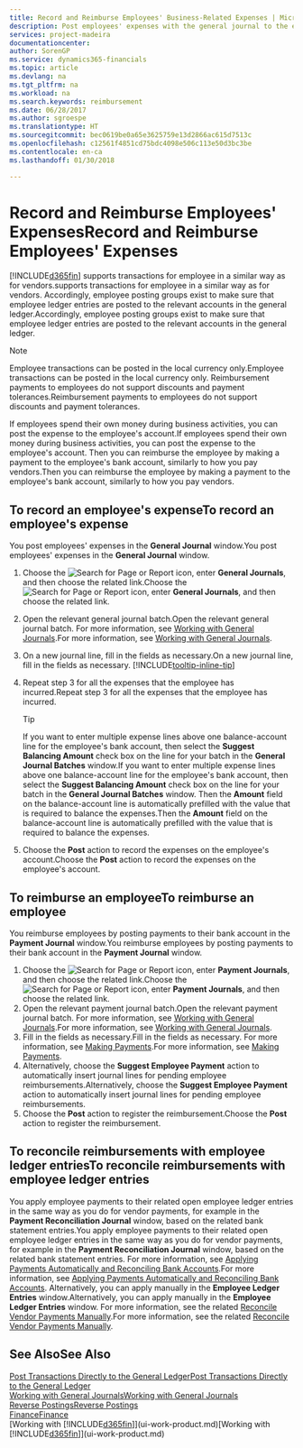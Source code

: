 ```yaml
---
title: Record and Reimburse Employees' Business-Related Expenses | Microsoft Docs
description: Post employees' expenses with the general journal to the employee's account and later post a payment to the employee's bank account to reimburse for the business-related expense.
services: project-madeira
documentationcenter: 
author: SorenGP
ms.service: dynamics365-financials
ms.topic: article
ms.devlang: na
ms.tgt_pltfrm: na
ms.workload: na
ms.search.keywords: reimbursement
ms.date: 06/28/2017
ms.author: sgroespe
ms.translationtype: HT
ms.sourcegitcommit: bec0619be0a65e3625759e13d2866ac615d7513c
ms.openlocfilehash: c12561f4851cd75bdc4098e506c113e50d3bc3be
ms.contentlocale: en-ca
ms.lasthandoff: 01/30/2018

---
```

# <a name="record-and-reimburse-employees-expenses"></a><span data-ttu-id="b2e4f-103">Record and Reimburse Employees' Expenses</span><span class="sxs-lookup"><span data-stu-id="b2e4f-103">Record and Reimburse Employees' Expenses</span></span>
[!INCLUDE[d365fin](includes/d365fin_md.md)] <span data-ttu-id="b2e4f-104"> supports transactions for employee in a similar way as for vendors.</span><span class="sxs-lookup"><span data-stu-id="b2e4f-104">supports transactions for employee in a similar way as for vendors.</span></span> <span data-ttu-id="b2e4f-105">Accordingly, employee posting groups exist to make sure that employee ledger entries are posted to the relevant accounts in the general ledger.</span><span class="sxs-lookup"><span data-stu-id="b2e4f-105">Accordingly, employee posting groups exist to make sure that employee ledger entries are posted to the relevant accounts in the general ledger.</span></span>

> [!NOTE]  
> <span data-ttu-id="b2e4f-106">Employee transactions can be posted in the local currency only.</span><span class="sxs-lookup"><span data-stu-id="b2e4f-106">Employee transactions can be posted in the local currency only.</span></span> <span data-ttu-id="b2e4f-107">Reimbursement payments to employees do not support discounts and payment tolerances.</span><span class="sxs-lookup"><span data-stu-id="b2e4f-107">Reimbursement payments to employees do not support discounts and payment tolerances.</span></span>

<span data-ttu-id="b2e4f-108">If employees spend their own money during business activities, you can post the expense to the employee's account.</span><span class="sxs-lookup"><span data-stu-id="b2e4f-108">If employees spend their own money during business activities, you can post the expense to the employee's account.</span></span> <span data-ttu-id="b2e4f-109">Then you can reimburse the employee by making a payment to the employee's bank account, similarly to how you pay vendors.</span><span class="sxs-lookup"><span data-stu-id="b2e4f-109">Then you can reimburse the employee by making a payment to the employee's bank account, similarly to how you pay vendors.</span></span>

## <a name="to-record-an-employees-expense"></a><span data-ttu-id="b2e4f-110">To record an employee's expense</span><span class="sxs-lookup"><span data-stu-id="b2e4f-110">To record an employee's expense</span></span>
<span data-ttu-id="b2e4f-111">You post employees' expenses in the **General Journal** window.</span><span class="sxs-lookup"><span data-stu-id="b2e4f-111">You post employees' expenses in the **General Journal** window.</span></span>
1. <span data-ttu-id="b2e4f-112">Choose the ![Search for Page or Report](media/ui-search/search_small.png "Search for Page or Report icon") icon, enter **General Journals**, and then choose the related link.</span><span class="sxs-lookup"><span data-stu-id="b2e4f-112">Choose the ![Search for Page or Report](media/ui-search/search_small.png "Search for Page or Report icon") icon, enter **General Journals**, and then choose the related link.</span></span>
2. <span data-ttu-id="b2e4f-113">Open the relevant general journal batch.</span><span class="sxs-lookup"><span data-stu-id="b2e4f-113">Open the relevant general journal batch.</span></span> <span data-ttu-id="b2e4f-114">For more information, see [Working with General Journals](ui-work-general-journals.md).</span><span class="sxs-lookup"><span data-stu-id="b2e4f-114">For more information, see [Working with General Journals](ui-work-general-journals.md).</span></span>
3. <span data-ttu-id="b2e4f-115">On a new journal line, fill in the fields as necessary.</span><span class="sxs-lookup"><span data-stu-id="b2e4f-115">On a new journal line, fill in the fields as necessary.</span></span> [!INCLUDE[tooltip-inline-tip](includes/tooltip-inline-tip_md.md)]    
4. <span data-ttu-id="b2e4f-116">Repeat step 3 for all the expenses that the employee has incurred.</span><span class="sxs-lookup"><span data-stu-id="b2e4f-116">Repeat step 3 for all the expenses that the employee has incurred.</span></span>

    > [!TIP]  
    > <span data-ttu-id="b2e4f-117">If you want to enter multiple expense lines above one balance-account line for the employee's bank account, then select the **Suggest Balancing Amount** check box on the line for your batch in the **General Journal Batches** window.</span><span class="sxs-lookup"><span data-stu-id="b2e4f-117">If you want to enter multiple expense lines above one balance-account line for the employee's bank account, then select the **Suggest Balancing Amount** check box on the line for your batch in the **General Journal Batches** window.</span></span> <span data-ttu-id="b2e4f-118">Then the **Amount** field on the balance-account line is automatically prefilled with the value that is required to balance the expenses.</span><span class="sxs-lookup"><span data-stu-id="b2e4f-118">Then the **Amount** field on the balance-account line is automatically prefilled with the value that is required to balance the expenses.</span></span>
5. <span data-ttu-id="b2e4f-119">Choose the **Post** action to record the expenses on the employee's account.</span><span class="sxs-lookup"><span data-stu-id="b2e4f-119">Choose the **Post** action to record the expenses on the employee's account.</span></span>

## <a name="to-reimburse-an-employee"></a><span data-ttu-id="b2e4f-120">To reimburse an employee</span><span class="sxs-lookup"><span data-stu-id="b2e4f-120">To reimburse an employee</span></span>
<span data-ttu-id="b2e4f-121">You reimburse employees by posting payments to their bank account in the **Payment Journal** window.</span><span class="sxs-lookup"><span data-stu-id="b2e4f-121">You reimburse employees by posting payments to their bank account in the **Payment Journal** window.</span></span>
1. <span data-ttu-id="b2e4f-122">Choose the ![Search for Page or Report](media/ui-search/search_small.png "Search for Page or Report icon") icon, enter **Payment Journals**, and then choose the related link.</span><span class="sxs-lookup"><span data-stu-id="b2e4f-122">Choose the ![Search for Page or Report](media/ui-search/search_small.png "Search for Page or Report icon") icon, enter **Payment Journals**, and then choose the related link.</span></span>
2. <span data-ttu-id="b2e4f-123">Open the relevant payment journal batch.</span><span class="sxs-lookup"><span data-stu-id="b2e4f-123">Open the relevant payment journal batch.</span></span> <span data-ttu-id="b2e4f-124">For more information, see [Working with General Journals](ui-work-general-journals.md).</span><span class="sxs-lookup"><span data-stu-id="b2e4f-124">For more information, see [Working with General Journals](ui-work-general-journals.md).</span></span>
3. <span data-ttu-id="b2e4f-125">Fill in the fields as necessary.</span><span class="sxs-lookup"><span data-stu-id="b2e4f-125">Fill in the fields as necessary.</span></span> <span data-ttu-id="b2e4f-126">For more information, see [Making Payments](payables-make-payments.md).</span><span class="sxs-lookup"><span data-stu-id="b2e4f-126">For more information, see [Making Payments](payables-make-payments.md).</span></span>
4. <span data-ttu-id="b2e4f-127">Alternatively, choose the **Suggest Employee Payment** action to automatically insert journal lines for pending employee reimbursements.</span><span class="sxs-lookup"><span data-stu-id="b2e4f-127">Alternatively, choose the **Suggest Employee Payment** action to automatically insert journal lines for pending employee reimbursements.</span></span>
5. <span data-ttu-id="b2e4f-128">Choose the **Post** action to register the reimbursement.</span><span class="sxs-lookup"><span data-stu-id="b2e4f-128">Choose the **Post** action to register the reimbursement.</span></span>  

## <a name="to-reconcile-reimbursements-with-employee-ledger-entries"></a><span data-ttu-id="b2e4f-129">To reconcile reimbursements with employee ledger entries</span><span class="sxs-lookup"><span data-stu-id="b2e4f-129">To reconcile reimbursements with employee ledger entries</span></span>
<span data-ttu-id="b2e4f-130">You apply employee payments to their related open employee ledger entries in the same way as you do for vendor payments, for example in the **Payment Reconciliation Journal** window, based on the related bank statement entries.</span><span class="sxs-lookup"><span data-stu-id="b2e4f-130">You apply employee payments to their related open employee ledger entries in the same way as you do for vendor payments, for example in the **Payment Reconciliation Journal** window, based on the related bank statement entries.</span></span> <span data-ttu-id="b2e4f-131">For more information, see [Applying Payments Automatically and Reconciling Bank Accounts](receivables-apply-payments-auto-reconcile-bank-accounts.md).</span><span class="sxs-lookup"><span data-stu-id="b2e4f-131">For more information, see [Applying Payments Automatically and Reconciling Bank Accounts](receivables-apply-payments-auto-reconcile-bank-accounts.md).</span></span> <span data-ttu-id="b2e4f-132">Alternatively, you can apply manually in the **Employee Ledger Entries** window.</span><span class="sxs-lookup"><span data-stu-id="b2e4f-132">Alternatively, you can apply manually in the **Employee Ledger Entries** window.</span></span> <span data-ttu-id="b2e4f-133">For more information, see the related [Reconcile Vendor Payments Manually](payables-how-apply-purchase-transactions-manually.md).</span><span class="sxs-lookup"><span data-stu-id="b2e4f-133">For more information, see the related [Reconcile Vendor Payments Manually](payables-how-apply-purchase-transactions-manually.md).</span></span>  

## <a name="see-also"></a><span data-ttu-id="b2e4f-134">See Also</span><span class="sxs-lookup"><span data-stu-id="b2e4f-134">See Also</span></span>
[<span data-ttu-id="b2e4f-135">Post Transactions Directly to the General Ledger</span><span class="sxs-lookup"><span data-stu-id="b2e4f-135">Post Transactions Directly to the General Ledger</span></span>](finance-how-post-transactions-directly.md)  
[<span data-ttu-id="b2e4f-136">Working with General Journals</span><span class="sxs-lookup"><span data-stu-id="b2e4f-136">Working with General Journals</span></span>](ui-work-general-journals.md)  
[<span data-ttu-id="b2e4f-137">Reverse Postings</span><span class="sxs-lookup"><span data-stu-id="b2e4f-137">Reverse Postings</span></span>](finance-how-reverse-journal-posting.md)  
[<span data-ttu-id="b2e4f-138">Finance</span><span class="sxs-lookup"><span data-stu-id="b2e4f-138">Finance</span></span>](finance.md)  
<span data-ttu-id="b2e4f-139">[Working with [!INCLUDE[d365fin](includes/d365fin_md.md)]](ui-work-product.md)</span><span class="sxs-lookup"><span data-stu-id="b2e4f-139">[Working with [!INCLUDE[d365fin](includes/d365fin_md.md)]](ui-work-product.md)</span></span>  

